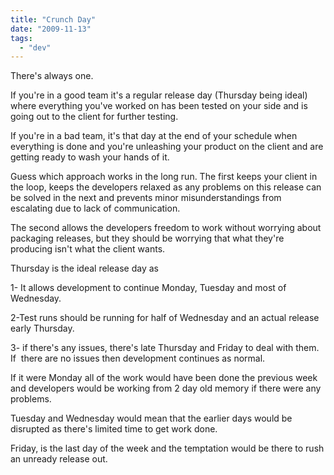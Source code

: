 ```yaml
---
title: "Crunch Day"
date: "2009-11-13"
tags: 
  - "dev"
---
```


There's always one.

If you're in a good team it's a regular release day (Thursday being ideal) where everything you've worked on has been tested on your side and is going out to the client for further testing.

If you're in a bad team, it's that day at the end of your schedule when everything is done and you're unleashing your product on the client and are getting ready to wash your hands of it.

Guess which approach works in the long run. The first keeps your client in the loop, keeps the developers relaxed as any problems on this release can be solved in the next and prevents minor misunderstandings from escalating due to lack of communication.

The second allows the developers freedom to work without worrying about packaging releases, but they should be worrying that what they're producing isn't what the client wants.

Thursday is the ideal release day as

1- It allows development to continue Monday, Tuesday and most of Wednesday.

2-Test runs should be running for half of Wednesday and an actual release early Thursday.

3- if there's any issues, there's late Thursday and Friday to deal with them. If  there are no issues then development continues as normal.

If it were Monday all of the work would have been done the previous week and developers would be working from 2 day old memory if there were any problems.

Tuesday and Wednesday would mean that the earlier days would be disrupted as there's limited time to get work done.

Friday, is the last day of the week and the temptation would be there to rush an unready release out.
